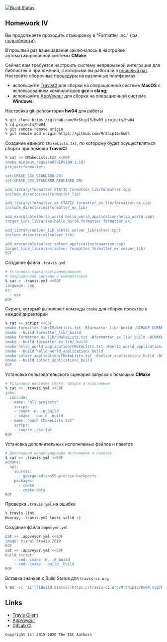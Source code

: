 [![Build Status](https://travis-ci.org/MrShip15/hw04.svg?branch=master)](https://travis-ci.org/MrShip15/hw04)
## Homework IV

Вы продолжаете проходить стажировку в "Formatter Inc." (см [подробности](https://github.com/tp-labs/lab03#Homework)).

В прошлый раз ваше задание заключалось в настройке автоматизированной системы **CMake**.

Сейчас вам требуется настроить систему непрерывной интеграции для библиотек и приложений, с которыми вы работали в [прошлый раз](https://github.com/tp-labs/lab03#Homework). Настройте сборочные процедуры на различных платформах:
* используйте [TravisCI](https://travis-ci.com/) для сборки на операционной системе **MacOS** с использованием компиляторов **gcc** и **clang**;
* используйте [AppVeyour](https://www.appveyor.com/) для сборки на операционной системе **Windows**.

Настройка git-репозитория **hw04** для работы
```sh
% git clone https://github.com/MrShip15/hw03 projects/hw04
% cd projects/hw04
% git remote remove origin
% git remote add origin https://github.com/MrShip15/hw04
```
Cоздание единого `CMakeLists.txt`, по которому будет осуществляться сборка при помощи **TravisCI**
```sh
% cat >> CMakeLists.txt <<EOF
cmake_minimum_required(VERSION 3.10)
project(formatter)

set(CMAKE_CXX_STANDARD 20)
set(CMAKE_CXX_STANDARD_REQUIRED ON)

add_library(formatter STATIC formatter_lib/formatter.cpp)
include_directories(formatter_lib)

add_library(formatter_ex STATIC formatter_ex_lib/formatter_ex.cpp)
include_directories(formatter_ex_lib)

add_executable(hello_world hello_world_application/hello_world.cpp)
target_link_libraries(hello_world formatter formatter_ex)

add_library(solver_lib STATIC solver_lib/solver.cpp)
include_directories(solver_lib)

add_executable(solver solver_application/equation.cpp)
target_link_libraries(solver formatter formatter_ex solver_lib)
EOF
```
Создание файла `.travis.yml`
```sh
# Установка языка программирования
# операционной системы и компиляторов
% cat > .travis.yml <<EOF
language: cpp
os:
  - osx
EOF
```
Скрипт, который выполняет команды `cmake` для сборки проектов в каждой директории
```sh
% cat >> script <<EOF
cmake formatter_lib/CMakeLists.txt -Bformatter_lib/_build -DCMAKE_CURRENT_SOURCE_DIR=$PWD
cmake --build formatter_lib/_build
cmake formatter_ex_lib/CMakeLists.txt -Bformatter_ex_lib/_build -DCMAKE_CURRENT_SOURCE_DIR=$PWD
cmake --build formatter_ex_lib/_build
cmake hello_world_application/CMakeLists.txt -Bhello_world_application/_build -DCMAKE_CURRENT_SOURCE_DIR=$PWD
cmake --build hello_world_application/_build
cmake solver_application/CMakeLists.txt -Bsolver_application/_build -DCMAKE_CURRENT_SOURCE_DIR=$PWD
cmake --build solver_application/_build
EOF
```
Установка пользовательского сценария запуска с помощью **CMake**
```sh
# Установка настроек СMake, запуск и исполнение
% cat >> .travis.yml <<EOF
jobs:
  include:
  - name: "all projects"
    script:
    - cmake -H. -B_build
    - cmake --build _build
  - name: "each CMakeLists.txt"
    script:
    - source ./script
EOF
```
Установка дополнительных исполняемых файлов и пакетов
```sh
# Дополнения конфигурирации источников и пакетов
$ cat >> .travis.yml <<EOF
addons:
  apt:
    sources:
      - george-edison55-precise-backports
    packages:
      - cmake
      - cmake-data
EOF


```
Проверка `.travis.yml` на ошибки
```sh
% travis lint
Hooray, .travis.yml looks valid :)
```
Создание файла `appveyor.yml`
```sh
cat >> .appveyor.yml <<EOF
image: Visual Studio 2019
EOF
cat >> .appveyor.yml <<EOF
build_script:
    - cmd: cmake -H. -B_build
    - cmd: cmake --build _build
EOF
```
Вставка значков с Build Status для `travis-ci.org`
```sh
% ex -sc '1i|[![Build Status](https://travis-ci.org/MrShip15/hw04.svg?branch=master)](https://travis-ci.org/MrShip15/hw04)' -cx README.md
```
## Links

- [Travis Client](https://github.com/travis-ci/travis.rb)
- [AppVeyour](https://www.appveyor.com/)
- [GitLab CI](https://about.gitlab.com/gitlab-ci/)

```
Copyright (c) 2015-2020 The ISC Authors
```
